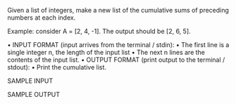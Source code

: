 Given a list of integers, make a new list of the cumulative sums of preceding numbers at each index.

Example: consider A = [2, 4, -1].
The output should be [2, 6, 5].

• INPUT FORMAT (input arrives from the terminal / stdin):
  • The first line is a single integer n, the length of the input list
  • The next n lines are the contents of the input list.
• OUTPUT FORMAT (print output to the terminal / stdout):
  • Print the cumulative list.

SAMPLE INPUT

SAMPLE OUTPUT
